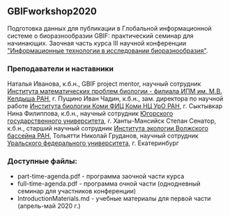 ## GBIFworkshop2020
Подготовка данных для публикации в Глобальной информационной системе о биоразнообразии GBIF: практический семинар для начинающих. Заочная часть курса III научной конференции ["Информационные технологии в исследовании биоразнообразия"](https://insma.urfu.ru/conf/itbio).

### Преподаватели и наставники
Наталья Иванова, к.б.н., GBIF project mentor, научный сотрудник [Института математических проблем биологии - филиала ИПМ им. М.В. Келдыша РАН](https://www.impb.ru/), г. Пущино
Иван Чадин, к.б.н., зам. директора по научной работе [Института биологии Коми ФИЦ Коми НЦ УрО РАН](https://www.ib.komisc.ru/rus/), г. Сыктывкар
Нина Филиппова, к.б.н., научный сотрудник [Югорского государственного университета](https://www.ugrasu.ru/), г. Ханты-Мансийск
Степан Сенатор, к.б.н., старший научный сотрудник [Института экологии Волжского бассейна РАН](http://www.ievbras.ru/), Тольятти
Николай Груданов, научный сотрудник [Уральского федерального университета](https://urfu.ru/ru/), г. Екатеринбург

### Доступные файлы:
* part-time-agenda.pdf - программа заочной части курса
* full-time-agenda.pdf - программа очной части (однодневный семинар для участников конференции)
* IntroductionMaterials.md - учебные материалы для первой части (апрель-май 2020 г.)

